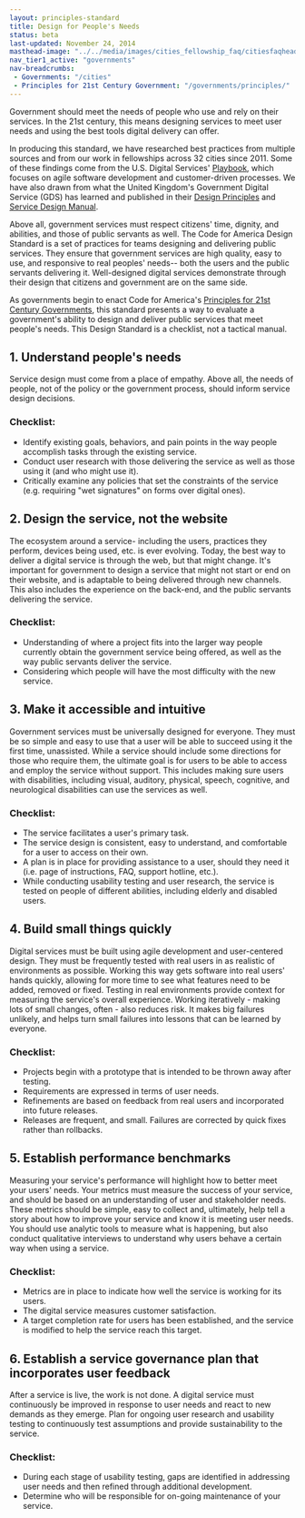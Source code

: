 ```yaml
---
layout: principles-standard
title: Design for People's Needs
status: beta
last-updated: November 24, 2014
masthead-image: "../../media/images/cities_fellowship_faq/citiesfaqheader.jpg"
nav_tier1_active: "governments"
nav-breadcrumbs:
 - Governments: "/cities"
 - Principles for 21st Century Government: "/governments/principles/"
---
```


            
Government should meet the needs of people who use and rely on their services. In the 21st century, this means designing services to meet user needs and using the best tools digital delivery can offer.


In producing this standard, we have researched best practices from multiple sources and from our work in fellowships across 32 cities  since 2011.  Some of these findings come from the U.S. Digital Services' [Playbook](https://playbook.cio.gov/), which focuses on agile software development and customer-driven processes.  We have also drawn from what the United Kingdom's Government Digital Service (GDS) has learned and published in their [Design Principles](https://www.gov.uk/design-principles) and [Service Design Manual](https://www.gov.uk/service-manual).
 
Above all, government services must respect citizens' time, dignity, and abilities, and those of public servants as well. The Code for America Design Standard is a set of practices for teams designing and delivering public services. They ensure that government services are high quality,  easy to use, and responsive to real peoples' needs-- both the users and the public servants delivering it. Well-designed digital services demonstrate through their design that citizens and government are on the same side.

As governments begin to enact Code for America's [Principles for 21st Century Governments](/governments/principles), this standard presents a way to evaluate a government's ability to design and deliver public services that meet people's needs. This Design Standard is a checklist, not a tactical manual. 
    	
## 1. Understand people's needs

Service design must come from a place of empathy. Above all, the needs of people, not of the policy or the government process, should inform service design decisions.

### Checklist:

 - Identify existing goals, behaviors, and pain points in the way people accomplish tasks through the existing service. 
 - Conduct user research with those delivering the service as well as those using it (and who might use it). 
 - Critically examine any policies that set the constraints of the service (e.g. requiring "wet signatures" on forms over digital ones). 


## 2. Design the service, not the website

The ecosystem around a service- including the users, practices they perform, devices being used, etc. is ever evolving. Today, the best way to deliver a digital service is through the web, but that might change. It's important for government to design a service that might not start or end on their website, and is adaptable to being delivered through new channels. This also includes the experience on the back-end, and the public servants delivering the service.

### Checklist:

 - Understanding of where a project fits into the larger way people currently obtain the government service being offered, as well as the way public servants deliver the service.
 - Considering which people will have the most difficulty with the new service. 


## 3. Make it accessible and intuitive

Government services must be universally designed for everyone. They must be so simple and easy to use that a user will be able to succeed using it the first time, unassisted. While a service should include some directions for those who require them, the ultimate goal is for users to be able to access and employ the service without support. This includes making sure users with disabilities, including visual, auditory, physical, speech, cognitive, and neurological disabilities can use the services as well.

### Checklist:

 - The service facilitates a user's primary task.  
 - The service design is consistent, easy to understand, and comfortable for a user to access on their own. 
 - A plan is in place for providing assistance to a user, should they need it (i.e. page of instructions, FAQ, support hotline, etc.).
 - While conducting usability testing and user research, the service is tested on people of different abilities, including elderly and disabled users. 

## 4. Build small things quickly

Digital services must be built using agile development and user-centered design. They must be frequently tested with real users in as realistic of environments as possible.  Working this way gets software into real users' hands quickly, allowing for more time to see what features need to be added, removed or fixed. Testing in real  environments provide context for measuring the service's overall experience. Working iteratively - making lots of small changes, often - also reduces risk. It makes big failures unlikely, and helps turn small failures into lessons that can be learned by everyone.

### Checklist:

 - Projects begin with a prototype that is intended to be thrown away after testing.
 - Requirements are expressed in terms of user needs.
 - Refinements are based on feedback from real users and incorporated into future releases.
 - Releases are frequent, and small. Failures are corrected by quick fixes rather than rollbacks.

## 5. Establish performance benchmarks

Measuring your service's performance will highlight how to better meet your users' needs. Your metrics must measure the success of your service, and should be based on an understanding of user and stakeholder needs. These metrics should be simple, easy to collect and, ultimately, help tell a story about how to improve your service and know it is meeting user needs. You should use analytic tools to measure what is happening, but also conduct qualitative interviews to understand why users behave a certain way when using a service.

### Checklist:

 - Metrics are in place to indicate how well the service is working for its users.
 - The digital service measures customer satisfaction.
 - A target completion rate for users has been established, and the service is modified to help the service reach this target.

## 6. Establish a service governance plan that incorporates user feedback

After a service is live, the work is not done. A digital service must continuously be improved in response to user needs and react to new demands as they emerge. Plan for ongoing user research and usability testing to continuously test assumptions and provide sustainability to the service.

### Checklist:

 - During each stage of usability testing, gaps are identified in addressing user needs and then refined through additional development.
 - Determine who will be responsible for on-going maintenance of your service.


